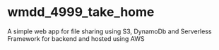 # wmdd_4999_take_home
A simple web app for file sharing using S3, DynamoDb and Serverless Framework for backend and hosted using AWS
